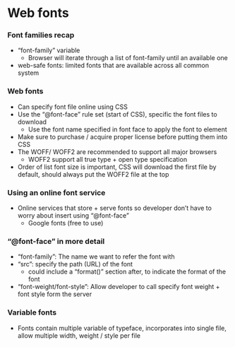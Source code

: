 # Web fonts

### Font families recap

- “font-family” variable
	- Browser will iterate through a list of font-family until an available one
- web-safe fonts: limited fonts that are available across all common system

### Web fonts 

- Can specify font file online using CSS
- Use the “@font-face” rule set (start of CSS), specific the font files to download
	- Use the font name specified in font face to apply the font to element
- Make sure to purchase / acquire proper license before putting them into CSS
- The WOFF/ WOFF2 are recommended to support all major browsers
	- WOFF2 support all true type + open type specification
- Order of list font size is important, CSS will download the first file by default, should always put the WOFF2 file at the top


### Using an online font service

- Online services that store + serve fonts so developer don’t have to worry about insert using “@font-face”
	- Google fonts (free to use)

### “@font-face” in more detail

- “font-family”: The name we want to refer the font with
- “src”: specify the path (URL) of the font
	- could include a “format()” section after, to indicate the format of the font 
- “font-weight/font-style”: Allow developer to call specify font weight + font style form the server

### Variable fonts

- Fonts contain multiple variable of typeface, incorporates into single file, allow multiple width, weight / style per file